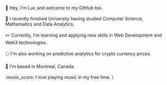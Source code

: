 :wave: Hey, I'm Luc and welcome to my GitHub bio. \
\
:book: I recently finished University having studied Computer Science, Mathematics and Data Analytics. \
\
:pencil2: Currently, I'm learning and applying new skills in Web Development and Web3 technologies. \
\
:full_moon: I'm also working on predictive analytics for crypto currency prices. \
\
:maple_leaf: I'm based in Montreal, Canada. \
\
:music_score: I love playing music in my free time. \
